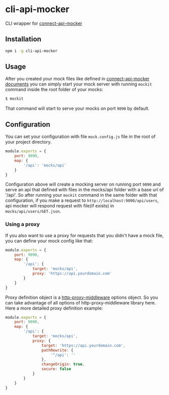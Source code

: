 # cli-api-mocker

CLI wrapper for [connect-api-mocker](muratcorlu/connect-api-mocker)

## Installation

```sh
npm i -g cli-api-mocker
```

## Usage

After you created your mock files like defined in [connect-api-mocker documents](muratcorlu/connect-api-mocker) you can simply start your mock server with running `mockit` command inside the root folder of your mocks:

```sh
$ mockit
```

That command will start to serve your mocks on port `9090` by default.

## Configuration

You can set your configuration with file `mock.config.js` file in the root of your project directory.

```js
module.exports = {
    port: 9090,
    map: {
        '/api': 'mocks/api'
    }
}
```

Configuration above will create a mocking server on running port `9090` and serve an api that defined with files in the mocks/api folder with a base url of '/api'. So after running your `mockit` command in the same folder with that configuration, if you make a request to `http://localhost:9090/api/users`, api mocker will respond request with file(if exists) in `mocks/api/users/GET.json`.

### Using a proxy

If you also want to use a proxy for requests that you didn't have a mock file, you can define your mock config like that:

```js
module.exports = {
    port: 9090,
    map: {
        '/api': {
            target: 'mocks/api',
            proxy: 'https://api.yourdomain.com'
        }
    }
}
```

Proxy definition object is a [http-proxy-middleware](chimurai/http-proxy-middleware) options object. So you can take advantage of all options of http-proxy-middleware library here. Here a more detailed proxy definition example:

```js
module.exports = {
    port: 9090,
    map: {
        '/api': {
            target: 'mocks/api',
            proxy: {
                target: 'https://api.yourdomain.com',
                pathRewrite: {
                    '^/api': ''
                },
                changeOrigin: true,
                secure: false
            }
        }
    }
}
```

